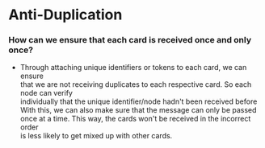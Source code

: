 # Anti-Duplication

### How can we ensure that each card is received once and only once?
- Through attaching unique identifiers or tokens to each card, we can ensure <br>
that we are not receiving duplicates to each respective card. So each node can verify <br>
individually that the unique identifier/node hadn't been received before <br>
With this, we can also make sure that the message can only be passed <br>
once at a time. This way, the cards won't be received in the incorrect order <br>
is less likely to get mixed up with other cards.